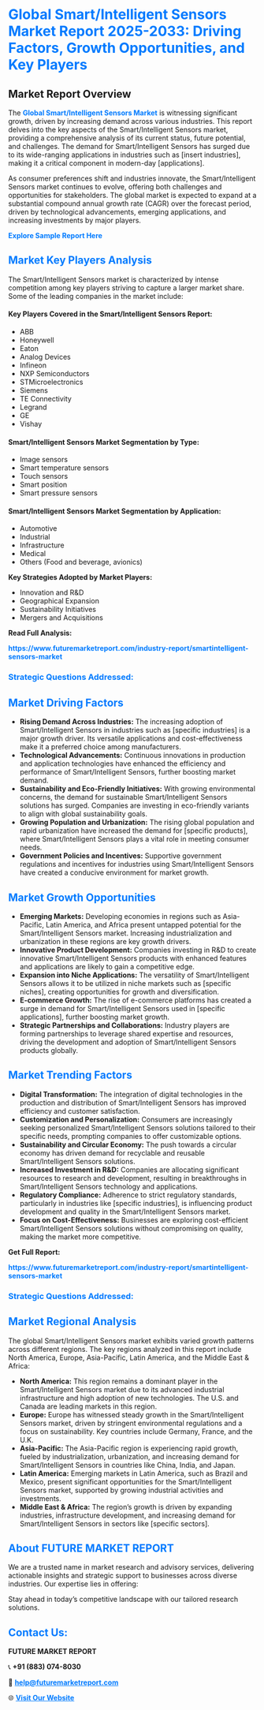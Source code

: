 <h1 style="color: #007BFF;">Global Smart/Intelligent Sensors Market Report 2025-2033: Driving Factors, Growth Opportunities, and Key Players</h1>

<section id="overview">
<h2>Market Report Overview</h2>
<p>The <a href="https://www.futuremarketreport.com/industry-report/smartintelligent-sensors-market" style="color: #007BFF; text-decoration: none;"><strong>Global Smart/Intelligent Sensors Market</strong></a> is witnessing significant growth, driven by increasing demand across various industries. This report delves into the key aspects of the Smart/Intelligent Sensors market, providing a comprehensive analysis of its current status, future potential, and challenges. The demand for Smart/Intelligent Sensors has surged due to its wide-ranging applications in industries such as [insert industries], making it a critical component in modern-day [applications].</p>
<p>As consumer preferences shift and industries innovate, the Smart/Intelligent Sensors market continues to evolve, offering both challenges and opportunities for stakeholders. The global market is expected to expand at a substantial compound annual growth rate (CAGR) over the forecast period, driven by technological advancements, emerging applications, and increasing investments by major players.</p>
</section>

<section id="overview">
<p><a href="https://www.futuremarketreport.com/request-sample/reportId=56102" style="color: #007BFF; text-decoration: none;"><strong>Explore Sample Report Here</strong></a></p>
</section>

<section id="key-players">
<h2 style="color: #007BFF;">Market Key Players Analysis</h2>
<p>The Smart/Intelligent Sensors market is characterized by intense competition among key players striving to capture a larger market share. Some of the leading companies in the market include:</p>
<h4>Key Players Covered in the Smart/Intelligent Sensors Report:</h4>
<ul><li>ABB</li><li>Honeywell</li><li>Eaton</li><li>Analog Devices</li><li>Infineon</li><li>NXP Semiconductors</li><li>STMicroelectronics</li><li>Siemens</li><li>TE Connectivity</li><li>Legrand</li><li>GE</li><li>Vishay</li></ul>
<h4>Smart/Intelligent Sensors Market Segmentation by Type:</h4>
<ul><li>Image sensors</li><li>Smart temperature sensors</li><li>Touch sensors</li><li>Smart position</li><li>Smart pressure sensors</li></ul>

<h4>Smart/Intelligent Sensors Market Segmentation by Application:</h4>
<ul><li>Automotive</li><li>Industrial</li><li>Infrastructure</li><li>Medical</li><li>Others (Food and beverage, avionics)</li></ul>
<p><strong>Key Strategies Adopted by Market Players:</strong></p>
<ul>
<li>Innovation and R&D</li>
<li>Geographical Expansion</li>
<li>Sustainability Initiatives</li>
<li>Mergers and Acquisitions</li>
</ul>
</section>

<section>
<p><strong>Read Full Analysis: </strong></p><a href="https://www.futuremarketreport.com/industry-report/smartintelligent-sensors-market" style="color: #007BFF; text-decoration: none;"><strong>https://www.futuremarketreport.com/industry-report/smartintelligent-sensors-market</strong></a>
<h3 style="color: #007BFF;">Strategic Questions Addressed:</h3>
</section>

<section id="driving-factors">
<h2 style="color: #007BFF;">Market Driving Factors</h2>
<ul>
<li><strong>Rising Demand Across Industries:</strong> The increasing adoption of Smart/Intelligent Sensors in industries such as [specific industries] is a major growth driver. Its versatile applications and cost-effectiveness make it a preferred choice among manufacturers.</li>
<li><strong>Technological Advancements:</strong> Continuous innovations in production and application technologies have enhanced the efficiency and performance of Smart/Intelligent Sensors, further boosting market demand.</li>
<li><strong>Sustainability and Eco-Friendly Initiatives:</strong> With growing environmental concerns, the demand for sustainable Smart/Intelligent Sensors solutions has surged. Companies are investing in eco-friendly variants to align with global sustainability goals.</li>
<li><strong>Growing Population and Urbanization:</strong> The rising global population and rapid urbanization have increased the demand for [specific products], where Smart/Intelligent Sensors plays a vital role in meeting consumer needs.</li>
<li><strong>Government Policies and Incentives:</strong> Supportive government regulations and incentives for industries using Smart/Intelligent Sensors have created a conducive environment for market growth.</li>
</ul>
</section>

<section id="growth-opportunities">
<h2 style="color: #007BFF;">Market Growth Opportunities</h2>
<ul>
<li><strong>Emerging Markets:</strong> Developing economies in regions such as Asia-Pacific, Latin America, and Africa present untapped potential for the Smart/Intelligent Sensors market. Increasing industrialization and urbanization in these regions are key growth drivers.</li>
<li><strong>Innovative Product Development:</strong> Companies investing in R&D to create innovative Smart/Intelligent Sensors products with enhanced features and applications are likely to gain a competitive edge.</li>
<li><strong>Expansion into Niche Applications:</strong> The versatility of Smart/Intelligent Sensors allows it to be utilized in niche markets such as [specific niches], creating opportunities for growth and diversification.</li>
<li><strong>E-commerce Growth:</strong> The rise of e-commerce platforms has created a surge in demand for Smart/Intelligent Sensors used in [specific applications], further boosting market growth.</li>
<li><strong>Strategic Partnerships and Collaborations:</strong> Industry players are forming partnerships to leverage shared expertise and resources, driving the development and adoption of Smart/Intelligent Sensors products globally.</li>
</ul>
</section>

<section id="trending-factors">
<h2 style="color: #007BFF;">Market Trending Factors</h2>
<ul>
<li><strong>Digital Transformation:</strong> The integration of digital technologies in the production and distribution of Smart/Intelligent Sensors has improved efficiency and customer satisfaction.</li>
<li><strong>Customization and Personalization:</strong> Consumers are increasingly seeking personalized Smart/Intelligent Sensors solutions tailored to their specific needs, prompting companies to offer customizable options.</li>
<li><strong>Sustainability and Circular Economy:</strong> The push towards a circular economy has driven demand for recyclable and reusable Smart/Intelligent Sensors solutions.</li>
<li><strong>Increased Investment in R&D:</strong> Companies are allocating significant resources to research and development, resulting in breakthroughs in Smart/Intelligent Sensors technology and applications.</li>
<li><strong>Regulatory Compliance:</strong> Adherence to strict regulatory standards, particularly in industries like [specific industries], is influencing product development and quality in the Smart/Intelligent Sensors market.</li>
<li><strong>Focus on Cost-Effectiveness:</strong> Businesses are exploring cost-efficient Smart/Intelligent Sensors solutions without compromising on quality, making the market more competitive.</li>
</ul>
</section>

<section>
<p><strong>Get Full Report: </strong></p><a href="https://www.futuremarketreport.com/industry-report/smartintelligent-sensors-market" style="color: #007BFF; text-decoration: none;"><strong>https://www.futuremarketreport.com/industry-report/smartintelligent-sensors-market</strong></a>
<h3 style="color: #007BFF;">Strategic Questions Addressed:</h3>
</section>


<section id="regional-analysis">
<h2 style="color: #007BFF;">Market Regional Analysis</h2>
<p>The global Smart/Intelligent Sensors market exhibits varied growth patterns across different regions. The key regions analyzed in this report include North America, Europe, Asia-Pacific, Latin America, and the Middle East & Africa:</p>
<ul>
<li><strong>North America:</strong> This region remains a dominant player in the Smart/Intelligent Sensors market due to its advanced industrial infrastructure and high adoption of new technologies. The U.S. and Canada are leading markets in this region.</li>
<li><strong>Europe:</strong> Europe has witnessed steady growth in the Smart/Intelligent Sensors market, driven by stringent environmental regulations and a focus on sustainability. Key countries include Germany, France, and the U.K.</li>
<li><strong>Asia-Pacific:</strong> The Asia-Pacific region is experiencing rapid growth, fueled by industrialization, urbanization, and increasing demand for Smart/Intelligent Sensors in countries like China, India, and Japan.</li>
<li><strong>Latin America:</strong> Emerging markets in Latin America, such as Brazil and Mexico, present significant opportunities for the Smart/Intelligent Sensors market, supported by growing industrial activities and investments.</li>
<li><strong>Middle East & Africa:</strong> The region’s growth is driven by expanding industries, infrastructure development, and increasing demand for Smart/Intelligent Sensors in sectors like [specific sectors].</li>
</ul>
</section>

<footer>
<h2 style="color: #007BFF;">About FUTURE MARKET REPORT</h2>
<p>We are a trusted name in market research and advisory services, delivering actionable insights and strategic support to businesses across diverse industries. Our expertise lies in offering:</p>

<p>Stay ahead in today’s competitive landscape with our tailored research solutions.</p>

<h2 style="color: #007BFF;">Contact Us:</h2>
<p><strong>FUTURE MARKET REPORT</strong></p>
<p>📞 <strong>+91 (883) 074-8030</strong></p>
<p>📧 <strong><a href="mailto:help@futuremarketreport.com" style="color: #007BFF;">help@futuremarketreport.com</a></strong></p>
<p>🌐 <strong><a href="https://www.futuremarketreport.com/" style="color: #007BFF;">Visit Our Website</a></strong></p>
</footer>